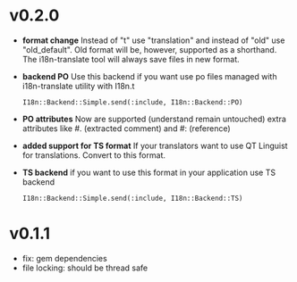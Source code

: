 v0.2.0
======

* **format change** Instead of "t" use "translation" and instead of
  "old" use "old_default". Old format will be, however, supported as a
  shorthand. The i18n-translate tool will always save files in new format.

* **backend PO** Use this backend if you want use po files managed with
  i18n-translate utility with I18n.t

      I18n::Backend::Simple.send(:include, I18n::Backend::PO)

* **PO attributes** Now are supported (understand remain untouched) extra
  attributes like #. (extracted comment) and #: (reference)

* **added support for TS format** If your translators want to use QT Linguist
  for translations. Convert to this format.

* **TS backend** if you want to use this format in your application use
  TS backend

      I18n::Backend::Simple.send(:include, I18n::Backend::TS)


v0.1.1
======

* fix: gem dependencies
* file locking: should be thread safe
